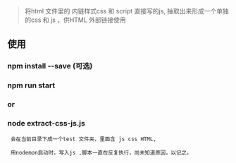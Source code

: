 > 将html 文件里的 内链样式css 和 script 直接写的js,
> 抽取出来形成一个单独的css 和 js ，供HTML 外部链接使用


## 使用
### npm install --save (可选)
### npm run start 
### or
### node extract-css-js.js

```
 会在当前目录下成一个test 文件夹，里面含 js css HTML,

 用nodemon启动时，写入js ,脚本一直在反复执行，尚未知道原因，以记之。 
```